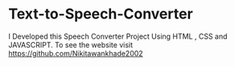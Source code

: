 # Text-to-Speech-Converter
I Developed this Speech Converter Project Using HTML , CSS and JAVASCRIPT. To see the website visit https://github.com/Nikitawankhade2002
